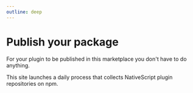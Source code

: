 ```yaml
---
outline: deep
---
```


# Publish your package

For your plugin to be published in this marketplace you don't have to do anything.

This site launches a daily process that collects NativeScript plugin repositories on npm.